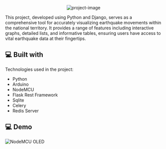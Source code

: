 <p align="center"><img src="https://socialify.git.ci/bi0punk/oled-quake-viewer/image?language=1&amp;name=1&amp;owner=1&amp;stargazers=1&amp;theme=Light" alt="project-image"></p>

<p id="description">This project, developed using Python and Django, serves as a comprehensive tool for accurately visualizing earthquake movements within the national territory. It provides a range of features including interactive graphs, detailed lists, and informative tables, ensuring users have access to vital earthquake data at their fingertips.</p>

  
  
<h2>💻 Built with</h2>

Technologies used in the project:

*   Python
*   Arduino
*   NodeMCU
*   Flask Rest Framework
*   Sqlite
*   Celery
*   Redis Server

<h2>💻 Demo</h2>

![NodeMCU OLED](https://i.ibb.co/mHJxfxR/1712080649555.jpg)
